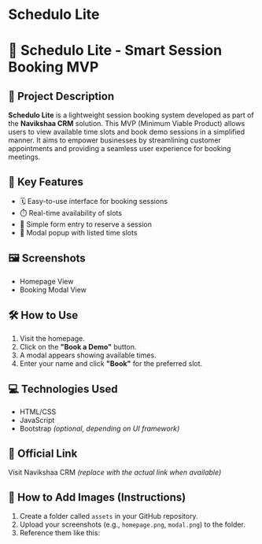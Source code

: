 # Schedulo Lite

# 📅 Schedulo Lite - Smart Session Booking MVP

## 📌 Project Description

**Schedulo Lite** is a lightweight session booking system developed as part of the **Navikshaa CRM** solution. This MVP (Minimum Viable Product) allows users to view available time slots and book demo sessions in a simplified manner. It aims to empower businesses by streamlining customer appointments and providing a seamless user experience for booking meetings.

## 🚀 Key Features

- 🗓️ Easy-to-use interface for booking sessions  
- ⏱️ Real-time availability of slots  
- 📝 Simple form entry to reserve a session  
- 💬 Modal popup with listed time slots  

## 🖼️ Screenshots

- Homepage View  
- Booking Modal View  


## 🛠️ How to Use

1. Visit the homepage.  
2. Click on the **"Book a Demo"** button.  
3. A modal appears showing available times.  
4. Enter your name and click **"Book"** for the preferred slot.  

## 💻 Technologies Used

- HTML/CSS  
- JavaScript  
- Bootstrap *(optional, depending on UI framework)*  

## 🔗 Official Link

Visit Navikshaa CRM *(replace with the actual link when available)*

## 📂 How to Add Images (Instructions)

1. Create a folder called `assets` in your GitHub repository.  
2. Upload your screenshots (e.g., `homepage.png`, `modal.png`) to the folder.  
3. Reference them like this:  


